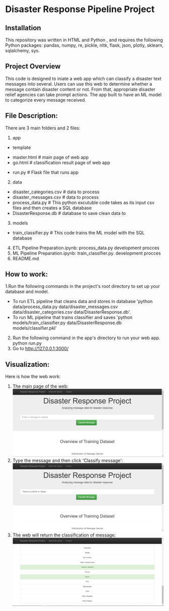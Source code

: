 # Disaster Response Pipeline Project
## Installation
This repository was written in HTML and Python , and requires the following Python packages: 
 pandas, numpy, re, pickle, nltk, flask, json, plotly, sklearn, sqlalchemy, sys.
## Project Overview
This code is designed to iniate a  web app which can classify a disaster text messages into several. Users can use this web to determine whether a message contain disaster content or not. From that, appropriate disaster relief agencies can take prompt actions.
The app built to have an ML model to categorize every message received.
## File Description:
There are 3 main folders and 2 files:
1. app
- template
+ master.html # main page of web app
+ go.html # classification result page of web app
- run.py # Flask file that runs app
2. data
- disaster_categories.csv # data to process
- disaster_messages.csv # data to process
- process_data.py # This python excutuble code takes as its input csv files and then creates a SQL database
- DisasterResponse.db # database to save clean data to
3. models
- train_classifier.py # This code trains the ML model with the SQL database
4. ETL Pipeline Preparation.ipynb: process_data.py development procces
5. ML Pipeline Preparation.ipynb: train_classifier.py. development procces
6. README.md
## How to work:
1.Run the following commands in the project's root directory to set up your database and model.
- To run ETL pipeline that cleans data and stores in database 'python data/process_data.py data/disaster_messages.csv data/disaster_categories.csv data/DisasterResponse.db'.
- To run ML pipeline that trains classifier and saves 'python models/train_classifier.py data/DisasterResponse.db models/classifier.pkl'
2. Run the following command in the app's directory to run your web app. python run.py
3. Go to http://127.0.0.1:3000/
## Visualization:
Here is how the web work:
1. The main page of the web:
![My Image](screenshot/MainPage.PNG)
2. Type the message and then click 'Classify message':
![My Image](screenshot/Input.PNG)
3. The web will return the classification of message:
![My Image](screenshot/Output.PNG)



